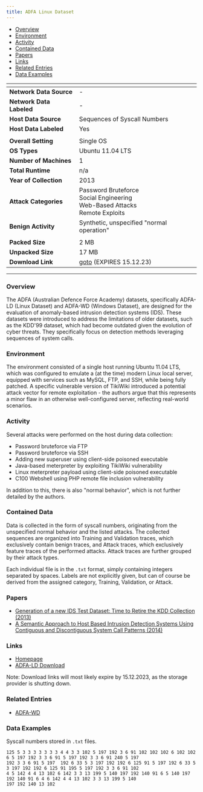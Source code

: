 ```yaml
---
title: ADFA Linux Dataset
---
```


- [Overview](#overview)
- [Environment](#environment)
- [Activity](#activity)
- [Contained Data](#contained-data)
- [Papers](#papers)
- [Links](#links)
- [Related Entries](#related-entries)
- [Data Examples](#data-examples)

| <!-- -->                 | <!-- -->                                                                                   |
|--------------------------|--------------------------------------------------------------------------------------------|
| **Network Data Source**  | -                                                                                          |
| **Network Data Labeled** | -                                                                                          |
| **Host Data Source**     | Sequences of Syscall Numbers                                                               |
| **Host Data Labeled**    | Yes                                                                                        |
|                          |                                                                                            |
| **Overall Setting**      | Single OS                                                                                  |
| **OS Types**             | Ubuntu 11.04 LTS                                                                           |
| **Number of Machines**   | 1                                                                                          |
| **Total Runtime**        | n/a                                                                                        |
| **Year of Collection**   | 2013                                                                                       |
| **Attack Categories**    | Password Bruteforce <br> Social Engineering <br> Web-Based Attacks <br> Remote Exploits    |
| **Benign Activity**      | Synthetic, unspecified "normal operation"                                                  |
|                          |                                                                                            |
| **Packed Size**          | 2 MB                                                                                       |
| **Unpacked Size**        | 17 MB                                                                                      |
| **Download Link**        | [goto](https://cloudstor.aarnet.edu.au/plus/s/Gpr0FLAGGZZ1TL8/download) (EXPIRES 15.12.23) |

***

### Overview

The ADFA (Australian Defence Force Academy) datasets, specifically ADFA-LD (Linux Dataset) and ADFA-WD (Windows
Dataset), are designed for the evaluation of anomaly-based intrusion detection systems (IDS).
These datasets were introduced to address the limitations of older datasets, such as the KDD'99 dataset, which had
become outdated given the evolution of cyber threats.
They specifically focus on detection methods leveraging sequences of system calls.

### Environment

The environment consisted of a single host running Ubuntu 11.04 LTS, which was configured to emulate a (at the time)
modern Linux local server, equipped with services such as MySQL, FTP, and SSH, while being fully patched.
A specific vulnerable version of TikiWiki introduced a potential attack vector for remote exploitation - the authors
argue that this represents a minor flaw in an otherwise well-configured server, reflecting real-world scenarios.

### Activity

Several attacks were performed on the host during data collection:

- Password bruteforce via FTP
- Password bruteforce via SSH
- Adding new superuser using client-side poisoned executable
- Java-based meterpreter by exploiting TikiWiki vulnerability
- Linux meterpreter payload using client-side poisoned executable
- C100 Webshell using PHP remote file inclusion vulnerability

In addition to this, there is also "normal behavior", which is not further detailed by the authors.

### Contained Data

Data is collected in the form of syscall numbers, originating from the unspecified normal behavior and the listed
attacks.
The collected sequences are organized into Training and Validation traces, which exclusively contain benign traces, and
Attack traces, which exclusively feature traces of the performed attacks.
Attack traces are further grouped by their attack types.

Each individual file is in the `.txt` format, simply containing integers separated by spaces.
Labels are not explicitly given, but can of course be derived from the assigned category, Training, Validation, or
Attack.

### Papers

- [Generation of a new IDS Test Dataset: Time to Retire the KDD Collection (2013)](https://doi.org/10.1109/wcnc.2013.6555301)
- [A Semantic Approach to Host Based Intrusion Detection Systems Using Contiguous and Discontiguous System Call Patterns (2014)](https://doi.org/10.1109/tc.2013.13)

### Links

- [Homepage](https://research.unsw.edu.au/projects/adfa-ids-datasets)
- [ADFA-LD Download](https://cloudstor.aarnet.edu.au/plus/s/Gpr0FLAGGZZ1TL8/download)

Note: Download links will most likely expire by 15.12.2023, as the storage provider is shutting down.

### Related Entries

- [ADFA-WD](/COMIDDS/content/datasets/adfa_wd)

### Data Examples

Syscall numbers stored in `.txt` files.

```
125 5 3 3 3 3 3 3 3 4 4 3 3 102 5 197 192 3 6 91 102 102 102 6 102 102 6 5 197 192 3 3 6 91 5 197 192 3 3 6 91 240 5 197
192 3 3 6 91 5 197  192 6 33 5 3 197 192 192 6 125 91 5 197 192 6 33 5 3 197 192 192 6 125 91 195 5 197 192 3 3 6 91 102
4 5 142 4 4 13 102 6 142 3 3 13 199 5 140 197 192 140 91 6 5 140 197 192 140 91 6 4 6 142 4 4 13 102 3 3 13 199 5 140
197 192 140 13 102
```